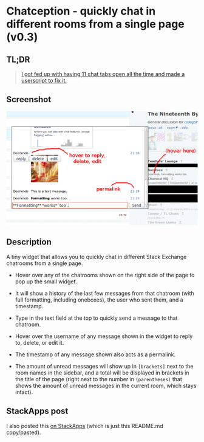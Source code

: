 # Chatception - quickly chat in different rooms from a single page (v0.3)

## TL;DR

> [I got fed up with having 11 chat tabs open all the time and made a userscript to fix it.](http://chat.meta.stackexchange.com/transcript/message/3420695#3420695)

## Screenshot

![screenshot](screenshot.png)

## Description

A tiny widget that allows you to quickly chat in different Stack Exchange chatrooms from a single page.

- Hover over any of the chatrooms shown on the right side of the page to pop up the small widget.

- It will show a history of the last few messages from that chatroom (with full formatting, including oneboxes), the user who sent them, and a timestamp.

- Type in the text field at the top to quickly send a message to that chatroom.

- Hover over the username of any message shown in the widget to reply to, delete, or edit it.

- The timestamp of any message shown also acts as a permalink.

- The amount of unread messages will show up in `[brackets]` next to the room names in the sidebar, and a total will be displayed in brackets in the title of the page (right next to the number in `(parentheses)` that shows the amount of unread messages in the current room, which stays intact).

## StackApps post

I also posted this [on StackApps](http://stackapps.com/q/6314/17430) (which is just this README.md copy/pasted).
